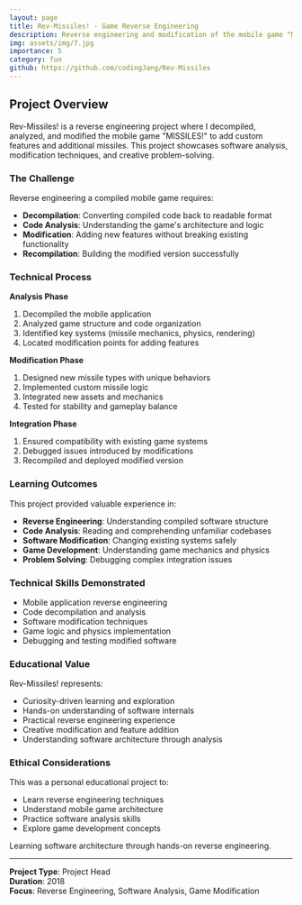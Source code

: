 ```yaml
---
layout: page
title: Rev-Missiles! - Game Reverse Engineering
description: Reverse engineering and modification of the mobile game "MISSILES!"
img: assets/img/7.jpg
importance: 5
category: fun
github: https://github.com/codingJang/Rev-Missiles
---
```


## Project Overview

Rev-Missiles! is a reverse engineering project where I decompiled, analyzed, and modified the mobile game "MISSILES!" to add custom features and additional missiles. This project showcases software analysis, modification techniques, and creative problem-solving.

### The Challenge

Reverse engineering a compiled mobile game requires:
- **Decompilation**: Converting compiled code back to readable format
- **Code Analysis**: Understanding the game's architecture and logic
- **Modification**: Adding new features without breaking existing functionality
- **Recompilation**: Building the modified version successfully

### Technical Process

**Analysis Phase**
1. Decompiled the mobile application
2. Analyzed game structure and code organization
3. Identified key systems (missile mechanics, physics, rendering)
4. Located modification points for adding features

**Modification Phase**
1. Designed new missile types with unique behaviors
2. Implemented custom missile logic
3. Integrated new assets and mechanics
4. Tested for stability and gameplay balance

**Integration Phase**
1. Ensured compatibility with existing game systems
2. Debugged issues introduced by modifications
3. Recompiled and deployed modified version

### Learning Outcomes

This project provided valuable experience in:
- **Reverse Engineering**: Understanding compiled software structure
- **Code Analysis**: Reading and comprehending unfamiliar codebases
- **Software Modification**: Changing existing systems safely
- **Game Development**: Understanding game mechanics and physics
- **Problem Solving**: Debugging complex integration issues

### Technical Skills Demonstrated

- Mobile application reverse engineering
- Code decompilation and analysis
- Software modification techniques
- Game logic and physics implementation
- Debugging and testing modified software

### Educational Value

Rev-Missiles! represents:
- Curiosity-driven learning and exploration
- Hands-on understanding of software internals
- Practical reverse engineering experience
- Creative modification and feature addition
- Understanding software architecture through analysis

### Ethical Considerations

This was a personal educational project to:
- Learn reverse engineering techniques
- Understand mobile game architecture
- Practice software analysis skills
- Explore game development concepts

<div class="caption">
    Learning software architecture through hands-on reverse engineering.
</div>

---

**Project Type**: Project Head  
**Duration**: 2018  
**Focus**: Reverse Engineering, Software Analysis, Game Modification
